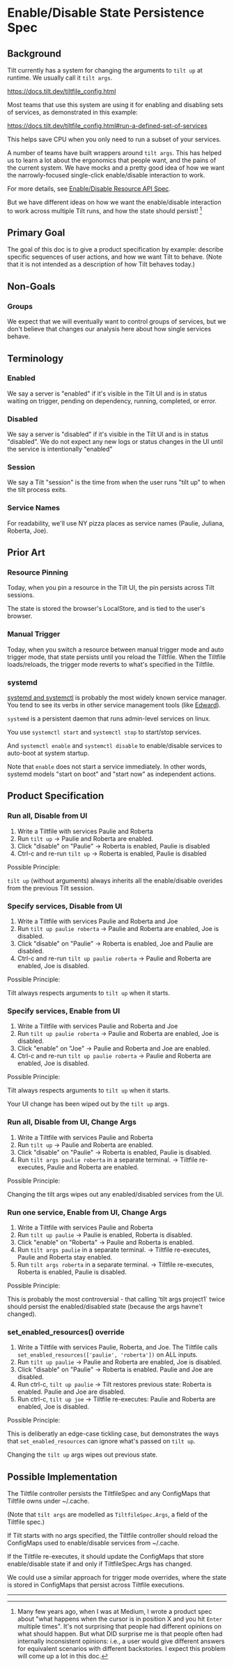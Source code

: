 # Enable/Disable State Persistence Spec

## Background

Tilt currently has a system for changing the arguments to `tilt up` at
runtime. We usually call it `tilt args`.

https://docs.tilt.dev/tiltfile_config.html

Most teams that use this system are using it for enabling and disabling sets of
services, as demonstrated in this example:

https://docs.tilt.dev/tiltfile_config.html#run-a-defined-set-of-services

This helps save CPU when you only need to run a subset of your services.

A number of teams have built wrappers around `tilt args`. This has helped us to
learn a lot about the ergonomics that people want, and the pains of the current
system. We have mocks and a pretty good idea of how we want the narrowly-focused
single-click enable/disable interaction to work.

For more details, see [Enable/Disable Resource API Spec](./enable_disable_resources.md).

But we have different ideas on how we want the enable/disable interaction to work
across multiple Tilt runs, and how the state should persist! [^1]

## Primary Goal

The goal of this doc is to give a product specification by example: describe
specific sequences of user actions, and how we want Tilt to behave. (Note that
it is not intended as a description of how Tilt behaves today.)

## Non-Goals

### Groups

We expect that we will eventually want to control groups of services, but
we don't believe that changes our analysis here about how single services behave.

## Terminology

### Enabled

We say a server is "enabled" if it's visible in the Tilt UI and is in status
waiting on trigger, pending on dependency, running, completed, or error.

### Disabled

We say a server is "disabled" if it's visible in the Tilt UI and is in status
"disabled". We do not expect any new logs or status changes in the UI until the
service is intentionally "enabled"

### Session

We say a Tilt "session" is the time from when the user runs "tilt up" to when
the tilt process exits.

### Service Names

For readability, we'll use NY pizza places as service names (Paulie, Juliana, Roberta, Joe).

## Prior Art

### Resource Pinning

Today, when you pin a resource in the Tilt UI, the pin persists across Tilt sessions.

The state is stored the browser's LocalStore, and is tied to the user's browser.

### Manual Trigger

Today, when you switch a resource between manual trigger mode and auto trigger
mode, that state persists until you reload the Tiltfile. When the Tiltfile
loads/reloads, the trigger mode reverts to what's specified in the Tiltfile.

### systemd

[systemd and
systemctl](https://www.commandlinux.com/man-page/man1/systemctl.1.html) is
probably the most widely known service manager. You tend to see its verbs in
other service management tools (like
[Edward](http://engblog.yext.com/edward/commands/#start)).

`systemd` is a persistent daemon that runs admin-level services on linux.

You use `systemctl start` and `systemctl stop` to start/stop services.

And `systemctl enable` and `systemctl disable` to enable/disable services to
auto-boot at system startup.

Note that `enable` does not start a service immediately. In other words, systemd
models "start on boot" and "start now" as independent actions.

## Product Specification

### Run all, Disable from UI

1. Write a Tiltfile with services Paulie and Roberta
1. Run `tilt up` -> Paulie and Roberta are enabled.
1. Click "disable" on "Paulie" -> Roberta is enabled, Paulie is disabled
1. Ctrl-c and re-run `tilt up` -> Roberta is enabled, Paulie is disabled

Possible Principle:

`tilt up` (without arguments) always inherits all the enable/disable overides
from the previous Tilt session.

### Specify services, Disable from UI

1. Write a Tiltfile with services Paulie and Roberta and Joe
1. Run `tilt up paulie roberta` -> Paulie and Roberta are enabled, Joe is disabled.
1. Click "disable" on "Paulie" -> Roberta is enabled, Joe and Paulie are disabled.
1. Ctrl-c and re-run `tilt up paulie roberta` -> Paulie and Roberta are enabled, Joe is disabled.

Possible Principle:

Tilt always respects arguments to `tilt up` when it starts.

### Specify services, Enable from UI

1. Write a Tiltfile with services Paulie and Roberta and Joe
1. Run `tilt up paulie roberta` -> Paulie and Roberta are enabled, Joe is disabled.
1. Click "enable" on "Joe" -> Paulie and Roberta and Joe are enabled.
1. Ctrl-c and re-run `tilt up paulie roberta` -> Paulie and Roberta are enabled, Joe is disabled. 

Possible Principle:

Tilt always respects arguments to `tilt up` when it starts.

Your UI change has been wiped out by the `tilt up` args.

### Run all, Disable from UI, Change Args

1. Write a Tiltfile with services Paulie and Roberta
1. Run `tilt up` -> Paulie and Roberta are enabled.
1. Click "disable" on "Paulie" -> Roberta is enabled, Paulie is disabled.
1. Run `tilt args paulie roberta` in a separate terminal. -> Tiltfile re-executes, Paulie and Roberta are enabled. 

Possible Principle:

Changing the tilt args wipes out any enabled/disabled services from the UI.

### Run one service, Enable from UI, Change Args

1. Write a Tiltfile with services Paulie and Roberta
1. Run `tilt up paulie` -> Paulie is enabled, Roberta is disabled.
1. Click "enable" on "Roberta" -> Paulie and Roberta is enabled.
1. Run `tilt args paulie` in a separate terminal. -> Tiltfile re-executes, Paulie and Roberta stay enabled.
1. Run `tilt args roberta` in a separate terminal. -> Tiltfile re-executes, Roberta is enabled, Paulie is disabled.

Possible Principle:

This is probably the most controversial - that calling 'tilt args project1` twice should
persist the enabled/disabled state (because the args havne't changed).

### set_enabled_resources() override

1. Write a Tiltfile with services Paulie, Roberta, and Joe. The Tiltfile calls `set_enabled_resources(['paulie', 'roberta'])` on ALL inputs.
1. Run `tilt up paulie` -> Paulie and Roberta are enabled, Joe is disabled.
1. Click "disable" on "Paulie" -> Roberta is enabled. Paulie and Joe are disabled.
1. Run ctrl-c, `tilt up paulie` -> Tilt restores previous state: Roberta is enabled. Paulie and Joe are disabled.
1. Run ctrl-c, `tilt up joe` -> Tiltfile re-executes: Paulie and Roberta are enabled, Joe is disabled.

Possible Principle:

This is deliberatly an edge-case tickling case, but demonstrates the ways
that `set_enabled_resources` can ignore what's passed on `tilt up`.

Changing the `tilt up` args wipes out previous state.

## Possible Implementation

The Tiltfile controller persists the TiltfileSpec and any ConfigMaps that
Tiltfile owns under ~/.cache.

(Note that `tilt args` are modelled as `TiltfileSpec.Args`, a field of the Tiltfile spec.)

If Tilt starts with no args specified, the Tiltfile controller should reload the
ConfigMaps used to enable/disable services from ~/.cache.

If the Tiltfile re-executes, it should update the ConfigMaps that store
enable/disable state if and only if TiltfileSpec.Args has changed.

We could use a similar approach for trigger mode overrides, where the state is stored
in ConfigMaps that persist across Tiltfile executions.

---

[^1]: Many few years ago, when I was at Medium, I wrote a product spec about
    "what happens when the cursor is in position X and you hit `Enter` multiple
    times". It's not surprising that people had different opinions on what
    should happen. But what DID surprise me is that people often had internally
    inconsistent opinions: i.e., a user would give different answers for
    equivalent scenarios with different backstories. I expect this problem will
    come up a lot in this doc.
